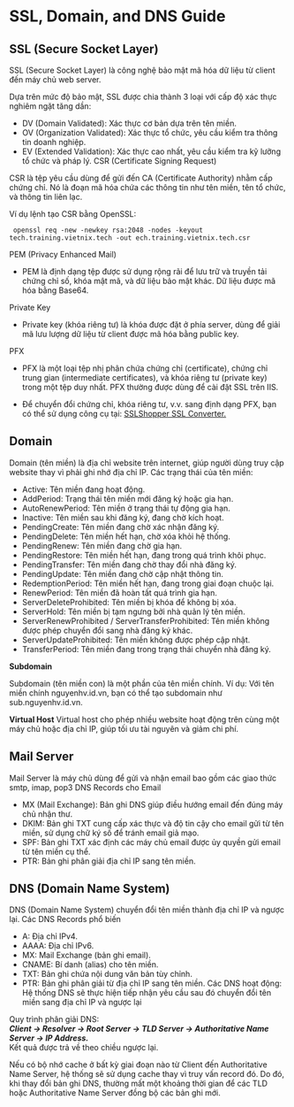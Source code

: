 # SSL, Domain, and DNS Guide

## SSL (Secure Socket Layer)
SSL (Secure Socket Layer) là công nghệ bảo mật mã hóa dữ liệu từ client đến máy chủ web server.

Dựa trên mức độ bảo mật, SSL được chia thành 3 loại với cấp độ xác thực nghiêm ngặt tăng dần:

- DV (Domain Validated): Xác thực cơ bản dựa trên tên miền.
- OV (Organization Validated): Xác thực tổ chức, yêu cầu kiểm tra thông tin doanh nghiệp.
- EV (Extended Validation): Xác thực cao nhất, yêu cầu kiểm tra kỹ lưỡng tổ chức và pháp lý.
CSR (Certificate Signing Request)

CSR là tệp yêu cầu dùng để gửi đến CA (Certificate Authority) nhằm cấp chứng chỉ. Nó là đoạn mã hóa chứa các thông tin như tên miền, tên tổ chức, và thông tin liên lạc.

Ví dụ lệnh tạo CSR bằng OpenSSL:

``` openssl req -new -newkey rsa:2048 -nodes -keyout tech.training.vietnix.tech -out ech.training.vietnix.tech.csr``` 

PEM (Privacy Enhanced Mail)

- PEM là định dạng tệp được sử dụng rộng rãi để lưu trữ và truyền tải chứng chỉ số, khóa mật mã, và dữ liệu bảo mật khác. Dữ liệu được mã hóa bằng Base64.

Private Key

- Private key (khóa riêng tư) là khóa được đặt ở phía server, dùng để giải mã lưu lượng dữ liệu từ client được mã hóa bằng public key.

PFX

- PFX là một loại tệp nhị phân chứa chứng chỉ (certificate), chứng chỉ trung gian (intermediate certificates), và khóa riêng tư (private key) trong một tệp duy nhất. PFX thường được dùng để cài đặt SSL trên IIS.

- Để chuyển đổi chứng chỉ, khóa riêng tư, v.v. sang định dạng PFX, bạn có thể sử dụng công cụ tại: [SSLShopper SSL Converter.](https://www.sslshopper.com/ssl-converter.html)

## Domain
Domain (tên miền) là địa chỉ website trên internet, giúp người dùng truy cập website thay vì phải ghi nhớ địa chỉ IP.
Các trạng thái của tên miền:
- Active: Tên miền đang hoạt động.
- AddPeriod: Trạng thái tên miền mới đăng ký hoặc gia hạn.
- AutoRenewPeriod: Tên miền ở trạng thái tự động gia hạn.
- Inactive: Tên miền sau khi đăng ký, đang chờ kích hoạt.
- PendingCreate: Tên miền đang chờ xác nhận đăng ký.
- PendingDelete: Tên miền hết hạn, chờ xóa khỏi hệ thống.
- PendingRenew: Tên miền đang chờ gia hạn.
- PendingRestore: Tên miền hết hạn, đang trong quá trình khôi phục.
- PendingTransfer: Tên miền đang chờ thay đổi nhà đăng ký.
- PendingUpdate: Tên miền đang chờ cập nhật thông tin.
- RedemptionPeriod: Tên miền hết hạn, đang trong giai đoạn chuộc lại.
- RenewPeriod: Tên miền đã hoàn tất quá trình gia hạn.
- ServerDeleteProhibited: Tên miền bị khóa để không bị xóa.
- ServerHold: Tên miền bị tạm ngưng bởi nhà quản lý tên miền.
- ServerRenewProhibited / ServerTransferProhibited: Tên miền không được phép chuyển đổi sang nhà đăng ký khác.
- ServerUpdateProhibited: Tên miền không được phép cập nhật.
- TransferPeriod: Tên miền đang trong trạng thái chuyển nhà đăng ký.

**Subdomain**

Subdomain (tên miền con) là một phần của tên miền chính. Ví dụ: Với tên miền chính nguyenhv.id.vn, bạn có thể tạo subdomain như sub.nguyenhv.id.vn.

**Virtual Host**
Virtual host cho phép nhiều website hoạt động trên cùng một máy chủ hoặc địa chỉ IP, giúp tối ưu tài nguyên và giảm chi phí.

## Mail Server
Mail Server là máy chủ dùng để gửi và nhận email bao gồm các giao thức smtp, imap, pop3 
DNS Records cho Email
- MX (Mail Exchange): Bản ghi DNS giúp điều hướng email đến đúng máy chủ nhận thư.
- DKIM: Bản ghi TXT cung cấp xác thực và độ tin cậy cho email gửi từ tên miền, sử dụng chữ ký số để tránh email giả mạo.
- SPF: Bản ghi TXT xác định các máy chủ email được ủy quyền gửi email từ tên miền cụ thể.
- PTR: Bản ghi phân giải địa chỉ IP sang tên miền.
## DNS (Domain Name System)
DNS (Domain Name System) chuyển đổi tên miền thành địa chỉ IP và ngược lại.
Các DNS Records phổ biến
- A: Địa chỉ IPv4.
- AAAA: Địa chỉ IPv6.
- MX: Mail Exchange (bản ghi email).
- CNAME: Bí danh (alias) cho tên miền.
- TXT: Bản ghi chứa nội dung văn bản tùy chỉnh.
- PTR: Bản ghi phân giải từ địa chỉ IP sang tên miền.
Các DNS hoạt động: Hệ thống DNS sẽ thực hiện tiếp nhận yêu cầu sau đó chuyển đổi tên miền sang địa chỉ IP và ngược lại

Quy trình phân giải DNS:  
***Client → Resolver → Root Server → TLD Server → Authoritative Name Server → IP Address.***  
Kết quả được trả về theo chiều ngược lại.  

Nếu có bộ nhớ cache ở bất kỳ giai đoạn nào từ Client đến Authoritative Name Server, hệ thống sẽ sử dụng cache thay vì truy vấn record đó. Do đó, khi thay đổi bản ghi DNS, thường mất một khoảng thời gian để các TLD hoặc Authoritative Name Server đồng bộ các bản ghi mới.
